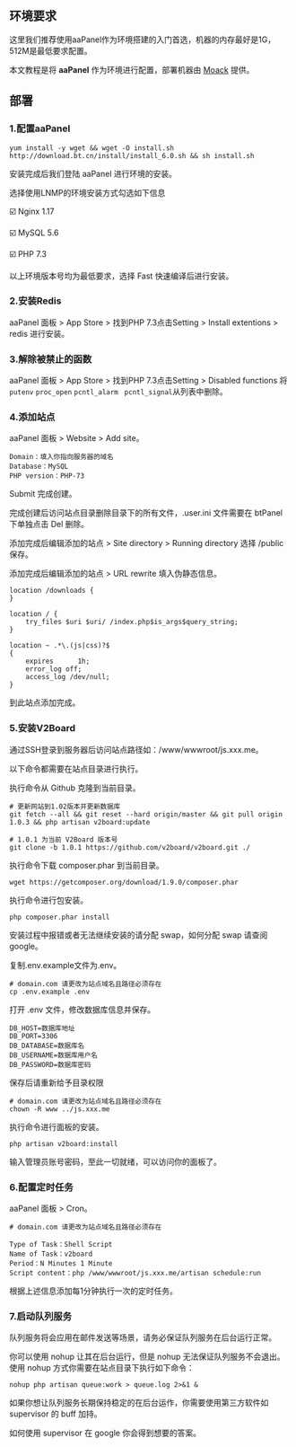 ## 环境要求

这里我们推荐使用aaPanel作为环境搭建的入门首选，机器的内存最好是1G，512M是最低要求配置。

本文教程是将 **aaPanel** 作为环境进行配置，部署机器由 [Moack](https://www.moack.co.kr/dedicated.php) 提供。



## 部署

### 1.配置aaPanel



```shell
yum install -y wget && wget -O install.sh http://download.bt.cn/install/install_6.0.sh && sh install.sh
```

安装完成后我们登陆 aaPanel 进行环境的安装。

选择使用LNMP的环境安装方式勾选如下信息

☑️ Nginx 1.17

☑️ MySQL 5.6

☑️ PHP 7.3

以上环境版本号均为最低要求，选择 Fast 快速编译后进行安装。

### 2.安装Redis

aaPanel 面板 > App Store > 找到PHP 7.3点击Setting > Install extentions > redis 进行安装。

### 3.解除被禁止的函数

aaPanel 面板 > App Store > 找到PHP 7.3点击Setting > Disabled functions 将 `putenv` `proc_open` `pcntl_alarm ` `pcntl_signal`从列表中删除。

### 4.添加站点

aaPanel 面板 > Website > Add site。

```
Domain：填入你指向服务器的域名
Database：MySQL
PHP version：PHP-73
```

Submit 完成创建。

完成创建后访问站点目录删除目录下的所有文件，.user.ini 文件需要在 btPanel 下单独点击 Del 删除。

添加完成后编辑添加的站点 > Site directory > Running directory 选择 /public 保存。

添加完成后编辑添加的站点 > URL rewrite 填入伪静态信息。

```nginx
location /downloads {
}

location / {  
	try_files $uri $uri/ /index.php$is_args$query_string;  
}

location ~ .*\.(js|css)?$
{
    expires      1h;
    error_log off;
    access_log /dev/null; 
}
```

到此站点添加完成。

### 5.安装V2Board

通过SSH登录到服务器后访问站点路径如：/www/wwwroot/js.xxx.me。

以下命令都需要在站点目录进行执行。

执行命令从 Github 克隆到当前目录。

```shell
# 更新网站到1.02版本并更新数据库
git fetch --all && git reset --hard origin/master && git pull origin 1.0.3 && php artisan v2board:update

# 1.0.1 为当前 V2Board 版本号
git clone -b 1.0.1 https://github.com/v2board/v2board.git ./
```

执行命令下载 composer.phar 到当前目录。

```shell
wget https://getcomposer.org/download/1.9.0/composer.phar
```

执行命令进行包安装。

```shell
php composer.phar install
```

安装过程中报错或者无法继续安装的请分配 swap，如何分配 swap 请查阅 google。

复制.env.example文件为.env。

```shell
# domain.com 请更改为站点域名且路径必须存在
cp .env.example .env
```

打开 .env 文件，修改数据库信息并保存。

```shell
DB_HOST=数据库地址
DB_PORT=3306
DB_DATABASE=数据库名
DB_USERNAME=数据库用户名
DB_PASSWORD=数据库密码
```

保存后请重新给予目录权限

```shell
# domain.com 请更改为站点域名且路径必须存在
chown -R www ../js.xxx.me
```

执行命令进行面板的安装。

```shell
php artisan v2board:install
```

输入管理员账号密码，至此一切就绪，可以访问你的面板了。

### 6.配置定时任务

aaPanel 面板 > Cron。

```shell
# domain.com 请更改为站点域名且路径必须存在

Type of Task：Shell Script
Name of Task：v2board
Period：N Minutes 1 Minute
Script content：php /www/wwwroot/js.xxx.me/artisan schedule:run
```

根据上述信息添加每1分钟执行一次的定时任务。

### 7.启动队列服务

队列服务将会应用在邮件发送等场景，请务必保证队列服务在后台运行正常。

你可以使用 nohup 让其在后台运行，但是 nohup 无法保证队列服务不会退出。 使用 nohup 方式你需要在站点目录下执行如下命令：

```shell
nohup php artisan queue:work > queue.log 2>&1 &
```

如果你想让队列服务长期保持稳定的在后台运作，你需要使用第三方软件如 supervisor 的 buff 加持。

如何使用 supervisor 在 google 你会得到想要的答案。
